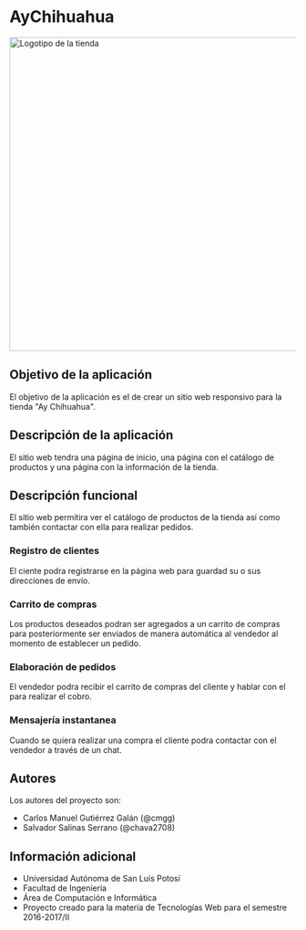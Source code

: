 # AyChihuahua

<img src="https://scontent.xx.fbcdn.net/v/t1.0-9/15977390_369135916780049_7362931683742545287_n.jpg?oh=0fdf42be812698dab0dd15dc4880dd68&oe=595F9594" width="550" alt="Logotipo de la tienda">

## Objetivo de la aplicación
El objetivo de la aplicación es el de crear un sitio web responsivo para la tienda "Ay Chihuahua".

## Descripción de la aplicación
El sitio web tendra una página de inicio, una página con el catálogo de productos y una página con la información de la tienda.

## Descripción funcional
El sitio web permitira ver el catálogo de productos de la tienda así como también contactar con ella para realizar pedidos.

### Registro de clientes
El ciente podra registrarse en la página web para guardad su o sus direcciones de envío.

### Carrito de compras
Los productos deseados podran ser agregados a un carrito de compras para posteriormente ser enviados de manera automática al vendedor al momento de establecer un pedido.

### Elaboración de pedidos
El vendedor podra recibir el carrito de compras del cliente y hablar con el para realizar el cobro.

### Mensajería instantanea
Cuando se quiera realizar una compra el cliente podra contactar con el vendedor a través de un chat.

## Autores
Los autores del proyecto son:
- Carlos Manuel Gutiérrez Galán (@cmgg)
- Salvador Salinas Serrano (@chava2708)

## Información adicional
- Universidad Autónoma de San Luis Potosí
- Facultad de Ingeniería
- Área de Computación e Informática
- Proyecto creado para la materia de Tecnologías Web para el semestre 2016-2017/II
